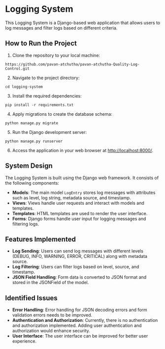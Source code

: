# Logging System

This Logging System is a Django-based web application that allows users to log messages and filter logs based on different criteria.

## How to Run the Project

1. Clone the repository to your local machine:

```
https://github.com/pavan-atchutha/pavan-atchutha-Quality-Log-Control.git
```

2. Navigate to the project directory:

```
cd logging-system
```

3. Install the required dependencies:

```
pip install -r requirements.txt
```

4. Apply migrations to create the database schema:

```
python manage.py migrate
```

5. Run the Django development server:

```
python manage.py runserver
```

6. Access the application in your web browser at [http://localhost:8000/](http://localhost:8000/).

## System Design

The Logging System is built using the Django web framework. It consists of the following components:

- **Models**: The main model `LogEntry` stores log messages with attributes such as level, log string, metadata source, and timestamp.
- **Views**: Views handle user requests and interact with models and templates.
- **Templates**: HTML templates are used to render the user interface.
- **Forms**: Django forms handle user input for logging messages and filtering logs.

## Features Implemented

- **Log Sending**: Users can send log messages with different levels (DEBUG, INFO, WARNING, ERROR, CRITICAL) along with metadata source.
- **Log Filtering**: Users can filter logs based on level, source, and timestamp.
- **JSON Field Handling**: Form data is converted to JSON format and stored in the JSONField of the model.

## Identified Issues

- **Error Handling**: Error handling for JSON decoding errors and form validation errors needs to be improved.
- **Authentication and Authorization**: Currently, there is no authentication and authorization implemented. Adding user authentication and authorization would enhance security.
- **User Interface**: The user interface can be improved for better user experience.
